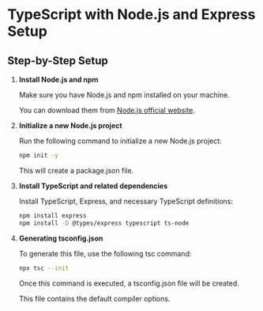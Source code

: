 # TypeScript with Node.js and Express Setup

## Step-by-Step Setup

1. **Install Node.js and npm**

   Make sure you have Node.js and npm installed on your machine.
   
   You can download them from [Node.js official website](https://nodejs.org/).

3. **Initialize a new Node.js project**

   Run the following command to initialize a new Node.js project:
   ```sh
   npm init -y
    ```
   
   This will create a package.json file.

4. **Install TypeScript and related dependencies**

   Install TypeScript, Express, and necessary TypeScript definitions:
    ```sh
    npm install express
    npm install -D @types/express typescript ts-node
    ```
5. **Generating tsconfig.json**

    To generate this file, use the following tsc command:
    ```sh
    npx tsc --init
    ```

    Once this command is executed, a tsconfig.json file will be created.
   
    This file contains the default compiler options. 
